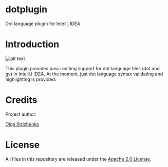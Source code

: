 # dotplugin
Dot language plugin for Intellij IDEA


# Introduction
![alt text](https://github.com/bzixilu/dotplugin/blob/master/src/org/plugin/dot/icons/dot_example.png "Dot language support in Intellij IDEA")

This plugin provides basic editing support for dot language files (dot and gv) in IntelliJ IDEA. 
At the moment, just dot language syntax validating and highlighting is provided:

# Credits

Project author:

[Olga Strizhenko](https://github.com/bzixilu)

# License

All files in this repository are released under the [Apache 2.0 License](https://github.com/bzixilu/dotplugin/blob/master/LICENSE).

